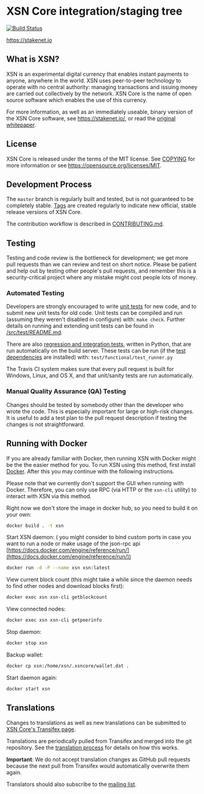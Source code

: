 XSN Core integration/staging tree
=====================================

[![Build Status](https://api.travis-ci.org/X9Developers/XSN.svg?branch=master)](https://travis-ci.org/X9Developers/XSN)

https://stakenet.io

What is XSN?
----------------

XSN is an experimental digital currency that enables instant payments to
anyone, anywhere in the world. XSN uses peer-to-peer technology to operate
with no central authority: managing transactions and issuing money are carried
out collectively by the network. XSN Core is the name of open source
software which enables the use of this currency.

For more information, as well as an immediately useable, binary version of
the XSN Core software, see https://stakenet.io/, or read the
[original whitepaper](https://stakenet.io/Whitepaper_Stakenet_V3.0_EN.pdf).

License
-------

XSN Core is released under the terms of the MIT license. See [COPYING](COPYING) for more
information or see https://opensource.org/licenses/MIT.

Development Process
-------------------

The `master` branch is regularly built and tested, but is not guaranteed to be
completely stable. [Tags](https://github.com/X9Developers/XSN/tags) are created
regularly to indicate new official, stable release versions of XSN Core.

The contribution workflow is described in [CONTRIBUTING.md](CONTRIBUTING.md).

Testing
-------

Testing and code review is the bottleneck for development; we get more pull
requests than we can review and test on short notice. Please be patient and help out by testing
other people's pull requests, and remember this is a security-critical project where any mistake might cost people
lots of money.

### Automated Testing

Developers are strongly encouraged to write [unit tests](src/test/README.md) for new code, and to
submit new unit tests for old code. Unit tests can be compiled and run
(assuming they weren't disabled in configure) with: `make check`. Further details on running
and extending unit tests can be found in [/src/test/README.md](/src/test/README.md).

There are also [regression and integration tests](/test), written
in Python, that are run automatically on the build server.
These tests can be run (if the [test dependencies](/test) are installed) with: `test/functional/test_runner.py`

The Travis CI system makes sure that every pull request is built for Windows, Linux, and OS X, and that unit/sanity tests are run automatically.

### Manual Quality Assurance (QA) Testing

Changes should be tested by somebody other than the developer who wrote the
code. This is especially important for large or high-risk changes. It is useful
to add a test plan to the pull request description if testing the changes is
not straightforward.

Running with Docker
-------

If you are already familiar with Docker, then running XSN with Docker might be the the easier method for you. To run XSN using this method, first install [Docker](https://docs.docker.com/install/). After this you may
continue with the following instructions.

Please note that we currently don't support the GUI when running with Docker. Therefore, you can only use RPC (via HTTP or the `xsn-cli` utility) to interact with XSN via this method.

Right now we don't store the image in docker hub, so you need to build it on your own:

```sh
docker build . -t xsn
```

Start XSN daemon: ( you might consider to bind custom ports in case you want to run a node or make usage of the json-rpc api [https://docs.docker.com/engine/reference/run/](https://docs.docker.com/engine/reference/run/))

```sh
docker run -d -P --name xsn xsn:latest
```

View current block count (this might take a while since the daemon needs to find other nodes and download blocks first):

```sh
docker exec xsn xsn-cli getblockcount
```

View connected nodes:

```sh
docker exec xsn xsn-cli getpeerinfo
```

Stop daemon:

```sh
docker stop xsn
```

Backup wallet:

```sh
docker cp xsn:/home/xsn/.xsncore/wallet.dat .
```

Start daemon again:

```sh
docker start xsn
```

Translations
------------

Changes to translations as well as new translations can be submitted to
[XSN Core's Transifex page](https://www.transifex.com/projects/p/xsn/).

Translations are periodically pulled from Transifex and merged into the git repository. See the
[translation process](doc/translation_process.md) for details on how this works.

**Important**: We do not accept translation changes as GitHub pull requests because the next
pull from Transifex would automatically overwrite them again.

Translators should also subscribe to the [mailing list](https://groups.google.com/forum/#!forum/xsn-translators).
